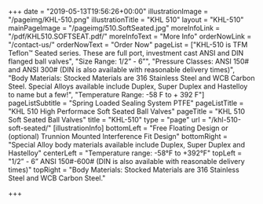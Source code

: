 +++
date = "2019-05-13T19:56:26+00:00"
illustrationImage = "/pageimg/KHL-510.png"
illustrationTitle = "KHL 510"
layout = "KHL-510"
mainPageImage = "/pageimg/510.SoftSeated.jpg"
moreInfoLink = "/pdf/KHL510.SOFTSEAT.pdf/"
moreInfoText = "More Info"
orderNowLink = "/contact-us/"
orderNowText = "Order Now"
pageList = ["KHL-510 is TFM Teflon™ Seated series. These are full port, investment cast ANSI and DIN flanged ball valves", "Size Range: 1/2” - 6”", "Pressure Classes: ANSI 150# and ANSI 300# (DIN is also available with reasonable delivery times)", "Body Materials: Stocked Materials are 316 Stainless Steel and WCB Carbon Steel. Special Alloys available include Duplex, Super Duplex and Hastelloy to name but a few!", "Temperature Range: -58 F to + 392 F"]
pageListSubtitle = "Spring Loaded Sealing System PTFE"
pageListTitle = "KHL 510 High Performace Soft Seated Ball Valves"
pageTitle = "KHL 510 Soft Seated Ball Valves"
title = "KHL-510"
type = "page"
url = "/khl-510-soft-seated/"
[illustrationInfo]
bottomLeft = "Free Floating Design or (optional) Trunnion Mounted Interference Fit Design"
bottomRight = "Special Alloy body materials available include Duplex, Super Duplex and Hastelloy"
centerLeft = "Temperature range:  -58°F to +392°F"
topLeft = "1/2” - 6” ANSI 150#-600# (DIN is also available with reasonable delivery times)"
topRight = "Body Materials: Stocked Materials are 316 Stainless Steel and WCB Carbon Steel."

+++
